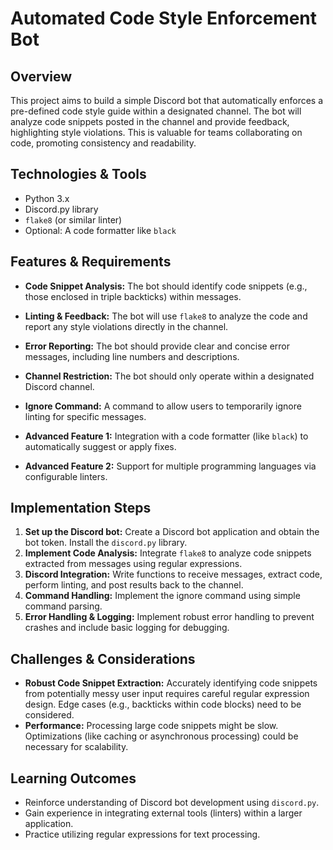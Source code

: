 # Automated Code Style Enforcement Bot

## Overview

This project aims to build a simple Discord bot that automatically enforces a pre-defined code style guide within a designated channel.  The bot will analyze code snippets posted in the channel and provide feedback, highlighting style violations.  This is valuable for teams collaborating on code, promoting consistency and readability.

## Technologies & Tools

- Python 3.x
- Discord.py library
- `flake8` (or similar linter)  
- Optional: A code formatter like `black`

## Features & Requirements

- **Code Snippet Analysis:** The bot should identify code snippets (e.g., those enclosed in triple backticks) within messages.
- **Linting & Feedback:** The bot will use `flake8` to analyze the code and report any style violations directly in the channel.
- **Error Reporting:** The bot should provide clear and concise error messages, including line numbers and descriptions.
- **Channel Restriction:** The bot should only operate within a designated Discord channel.
- **Ignore Command:** A command to allow users to temporarily ignore linting for specific messages.


- **Advanced Feature 1:**  Integration with a code formatter (like `black`) to automatically suggest or apply fixes.
- **Advanced Feature 2:**  Support for multiple programming languages via configurable linters.


## Implementation Steps

1. **Set up the Discord bot:** Create a Discord bot application and obtain the bot token. Install the `discord.py` library.
2. **Implement Code Analysis:** Integrate `flake8` to analyze code snippets extracted from messages using regular expressions.
3. **Discord Integration:**  Write functions to receive messages, extract code, perform linting, and post results back to the channel.
4. **Command Handling:** Implement the ignore command using simple command parsing.
5. **Error Handling & Logging:** Implement robust error handling to prevent crashes and include basic logging for debugging.

## Challenges & Considerations

- **Robust Code Snippet Extraction:**  Accurately identifying code snippets from potentially messy user input requires careful regular expression design.  Edge cases (e.g., backticks within code blocks) need to be considered.
- **Performance:** Processing large code snippets might be slow. Optimizations (like caching or asynchronous processing) could be necessary for scalability.

## Learning Outcomes

- Reinforce understanding of Discord bot development using `discord.py`.
- Gain experience in integrating external tools (linters) within a larger application.
- Practice utilizing regular expressions for text processing.

